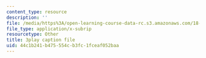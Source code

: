 ```yaml
---
content_type: resource
description: ''
file: /media/https%3A/open-learning-course-data-rc.s3.amazonaws.com/18-01sc-single-variable-calculus-fall-2010/44c1b241b475554cb3fc1fceaf052baa_QEBkT-Pgqos.vtt
file_type: application/x-subrip
resourcetype: Other
title: 3play caption file
uid: 44c1b241-b475-554c-b3fc-1fceaf052baa
---
```

